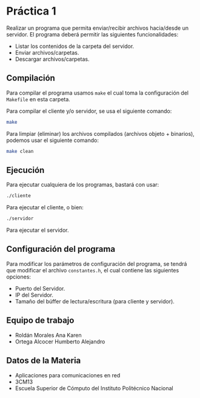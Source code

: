 # Práctica 1

Realizar un programa que permita enviar/recibir archivos hacia/desde un servidor. El programa deberá permitir las siguientes funcionalidades:

- Listar los contenidos de la carpeta del servidor.
- Enviar archivos/carpetas.
- Descargar archivos/carpetas.

## Compilación

Para compilar el programa usamos `make` el cual toma la configuración del `Makefile` en esta carpeta.

Para compilar el cliente y/o servidor, se usa el siguiente comando:

```sh
make
```

Para limpiar (eliminar) los archivos compilados (archivos objeto + binarios), podemos usar el siguiente comando:

```sh
make clean
```

## Ejecución

Para ejecutar cualquiera de los programas, bastará con usar:

```sh
./cliente
```

Para ejecutar el cliente, o bien:

```sh
./servidor
```

Para ejecutar el servidor.

## Configuración del programa

Para modificar los parámetros de configuración del programa, se tendrá que
modificar el archivo `constantes.h`, el cual contiene las siguientes opciones:

- Puerto del Servidor.
- IP del Servidor.
- Tamaño del búffer de lectura/escritura (para cliente y servidor).

## Equipo de trabajo

- Roldán Morales Ana Karen
- Ortega Alcocer Humberto Alejandro

## Datos de la Materia

- Aplicaciones para comunicaciones en red
- 3CM13
- Escuela Superior de Cómputo del Instituto Politécnico Nacional
